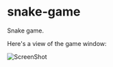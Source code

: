 # snake-game
Snake game.

Here's a view of the game window:

![ScreenShot](https://raw.github.com/4148/snake-game/master/ss.png)
